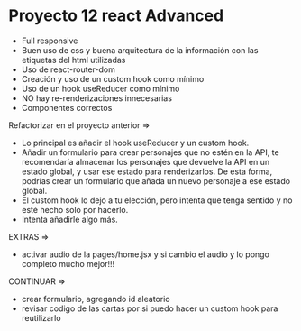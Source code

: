 # Proyecto 12 react Advanced

-   Full responsive
-   Buen uso de css y buena arquitectura de la información con las etiquetas del html utilizadas
-   Uso de react-router-dom
-   Creación y uso de un custom hook como mínimo
-   Uso de un hook useReducer como mínimo
-   NO hay re-renderizaciones innecesarias
-   Componentes correctos

Refactorizar en el proyecto anterior =>

-   Lo principal es añadir el hook useReducer y un custom hook.
-   Añadir un formulario para crear personajes que no estén en la API,
    te recomendaría almacenar los personajes que devuelve la API en un estado global,
    y usar ese estado para renderizarlos. De esta forma,
    podrías crear un formulario que añada un nuevo personaje a ese estado global.
-   El custom hook lo dejo a tu elección, pero intenta que tenga sentido y no esté hecho solo por hacerlo.
-   Intenta añadirle algo más.

EXTRAS =>

-   activar audio de la pages/home.jsx y si cambio el audio y lo pongo completo mucho mejor!!!

CONTINUAR =>

-   crear formulario, agregando id aleatorio
-   revisar codigo de las cartas por si puedo hacer un custom hook para reutilizarlo
